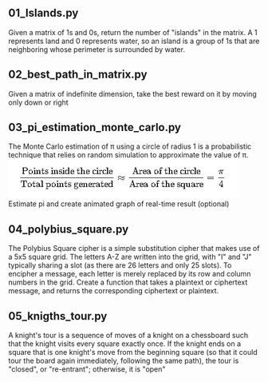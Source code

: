 ## 01_Islands.py
Given a matrix of 1s and 0s, return the number of "islands" in the matrix. A 1 represents land and 0 represents water, so an island is a group of 1s that are neighboring whose perimeter is surrounded by water.

## 02_best_path_in_matrix.py
Given a matrix of indefinite dimension, take the best reward on it by moving only down or right

## 03_pi_estimation_monte_carlo.py
The Monte Carlo estimation of π using a circle of radius 1 is a probabilistic technique that relies on random simulation to approximate the value of π.<br>
![Formula](images/image_03.png)<br>
Estimate pi and create animated graph of real-time result (optional)

## 04_polybius_square.py
The Polybius Square cipher is a simple substitution cipher that makes use of a 5x5 square grid. The letters A-Z are written into the grid, with "I" and "J" typically sharing a slot (as there are 26 letters and only 25 slots).
To encipher a message, each letter is merely replaced by its row and column numbers in the grid.
Create a function that takes a plaintext or ciphertext message, and returns the corresponding ciphertext or plaintext.

## 05_knigths_tour.py
A knight's tour is a sequence of moves of a knight on a chessboard such that the knight visits every square exactly once. If the knight ends on a square that is one knight's move from the beginning square (so that it could tour the board again immediately, following the same path), the tour is "closed", or "re-entrant"; otherwise, it is "open"
